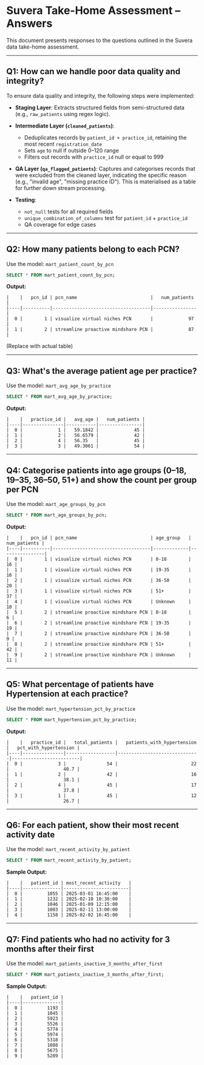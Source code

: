 # Suvera Take-Home Assessment – Answers

This document presents responses to the questions outlined in the Suvera data take-home assessment. 

---

## Q1: How can we handle poor data quality and integrity?

To ensure data quality and integrity, the following steps were implemented:

* **Staging Layer**: Extracts structured fields from semi-structured data (e.g., `raw_patients` using regex logic).
* **Intermediate Layer (`cleaned_patients`)**:

  * Deduplicates records by `patient_id + practice_id`, retaining the most recent `registration_date`
  * Sets `age` to null if outside 0–120 range
  * Filters out records with `practice_id` null or equal to 999
* **QA Layer (`qa_flagged_patients`)**: Captures and categorises records that were excluded from the cleaned layer, indicating the specific reason (e.g., "invalid age", "missing practice ID"). This is materialised as a table for further down stream processing.
* **Testing**:

  * `not_null` tests for all required fields
  * `unique_combination_of_columns` test for `patient_id` + `practice_id`
  * QA coverage for edge cases

---

## Q2: How many patients belong to each PCN?

Use the model: `mart_patient_count_by_pcn`

```sql
SELECT * FROM mart_patient_count_by_pcn;
```

**Output:**

```text
|    |   pcn_id | pcn_name                           |   num_patients |
|----|----------|------------------------------------|----------------|
|  0 |        1 | visualize virtual niches PCN       |             97 |
|  1 |        2 | streamline proactive mindshare PCN |             87 |

```

(Replace with actual table)

---

## Q3: What's the average patient age per practice?

Use the model: `mart_avg_age_by_practice`

```sql
SELECT * FROM mart_avg_age_by_practice;
```

**Output:**

```text
|    |   practice_id |   avg_age |   num_patients |
|----|---------------|-----------|----------------|
|  0 |             1 |   59.1842 |             45 |
|  1 |             2 |   56.6579 |             42 |
|  2 |             4 |   56.35   |             45 |
|  3 |             3 |   49.3061 |             54 |
```

---

## Q4: Categorise patients into age groups (0–18, 19–35, 36–50, 51+) and show the count per group per PCN

Use the model: `mart_age_groups_by_pcn`

```sql
SELECT * FROM mart_age_groups_by_pcn;
```

**Output:**

```text
|    |   pcn_id | pcn_name                           | age_group   |   num_patients |
|----|----------|------------------------------------|-------------|----------------|
|  0 |        1 | visualize virtual niches PCN       | 0-18        |             16 |
|  1 |        1 | visualize virtual niches PCN       | 19-35       |             16 |
|  2 |        1 | visualize virtual niches PCN       | 36-50       |             20 |
|  3 |        1 | visualize virtual niches PCN       | 51+         |             37 |
|  4 |        1 | visualize virtual niches PCN       | Unknown     |             10 |
|  5 |        2 | streamline proactive mindshare PCN | 0-18        |              6 |
|  6 |        2 | streamline proactive mindshare PCN | 19-35       |             19 |
|  7 |        2 | streamline proactive mindshare PCN | 36-50       |              9 |
|  8 |        2 | streamline proactive mindshare PCN | 51+         |             42 |
|  9 |        2 | streamline proactive mindshare PCN | Unknown     |             11 |
```

---

## Q5: What percentage of patients have Hypertension at each practice?

Use the model: `mart_hypertension_pct_by_practice`

```sql
SELECT * FROM mart_hypertension_pct_by_practice;
```

**Output:**

```text
|    |   practice_id |   total_patients |   patients_with_hypertension |   pct_with_hypertension |
|----|---------------|------------------|------------------------------|-------------------------|
|  0 |             3 |               54 |                           22 |                    40.7 |
|  1 |             2 |               42 |                           16 |                    38.1 |
|  2 |             4 |               45 |                           17 |                    37.8 |
|  3 |             1 |               45 |                           12 |                    26.7 |
```

---

## Q6: For each patient, show their most recent activity date

Use the model: `mart_recent_activity_by_patient`

```sql
SELECT * FROM mart_recent_activity_by_patient;
```

**Sample Output:**

```text
|    |   patient_id | most_recent_activity   |
|----|--------------|------------------------|
|  0 |         1055 | 2025-03-01 16:45:00    |
|  1 |         1232 | 2025-02-10 10:30:00    |
|  2 |         1046 | 2025-01-09 12:15:00    |
|  3 |         1003 | 2025-02-11 13:00:00    |
|  4 |         1158 | 2025-02-02 16:45:00    |
```

---

## Q7: Find patients who had no activity for 3 months after their first

Use the model: `mart_patients_inactive_3_months_after_first`

```sql
SELECT * FROM mart_patients_inactive_3_months_after_first;
```

**Sample Output:**

```text
|    |   patient_id |
|----|--------------|
|  0 |         1193 |
|  1 |         1045 |
|  2 |         5923 |
|  3 |         5526 |
|  4 |         5774 |
|  5 |         5974 |
|  6 |         5318 |
|  7 |         1088 |
|  8 |         5675 |
|  9 |         5289 |
```

